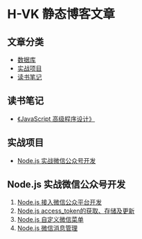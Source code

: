 
# H-VK 静态博客文章

## 文章分类

- [数据库]()
- [实战项目]()
- [读书笔记]()


## 读书笔记
- [《JavaScript 高级程序设计》]()


## 实战项目
- [Node.js 实战微信公众号开发]()

## Node.js 实战微信公众号开发
1. [Node.js 接入微信公众平台开发](https://github.com/SilenceHVK/Articles/issues/4)
2. [Node.js access_token的获取、存储及更新](https://github.com/SilenceHVK/Articles/issues/5)
3. [Node.js 自定义微信菜单](https://github.com/SilenceHVK/Articles/issues/6)
4. [Node.js 微信消息管理](https://github.com/SilenceHVK/Articles/issues/7)

